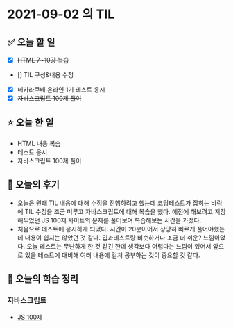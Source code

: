 # 2021-09-02 의 TIL

## ✅ 오늘 할 일

- [x] ~~HTML 7~10강 복습~~
- [] TIL 구성&내용 수정
- [x] ~~네카라쿠배 온라인 1기 테스트 응시~~
- [x] ~~자바스크립트 100제 풀이~~

## ⭐ 오늘 한 일

- HTML 내용 복습
- 테스트 응시
- 자바스크립트 100제 풀이

## 💬 오늘의 후기

- 오늘은 원래 TIL 내용에 대해 수정을 진행하려고 했는데 코딩테스트가 잡히는 바람에 TIL 수정을 조금 미루고 자바스크립트에 대해 복습을 했다. 에전에 해보려고 저장해두었던 JS 100제 사이트의 문제를 풀어보며 복습해보는 시간을 가졌다.
- 처음으로 테스트에 응시하게 되었다. 시간이 20분이어서 상당히 빠르게 풀어야했는데 내용이 쉽지는 않았던 것 같다. 입과테스트랑 비슷하거나 조금 더 쉬운? 느낌이었다. 오늘 테스트는 무난하게 한 것 같긴 한데 생각보다 어렵다는 느낌이 있어서 앞으로 있을 테스트에 대비해 여러 내용에 걸쳐 공부하는 것이 중요할 것 같다.

## 📕 오늘의 학습 정리

### 자바스크립트

- [JS 100제](https://github.com/ksy9926/zerobase-TIL/blob/master/JavaSript/JS100.md)
